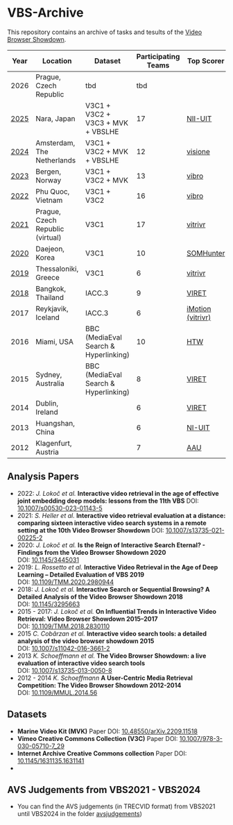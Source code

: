 # VBS-Archive
This repository contains an archive of tasks and tesults of the [Video Browser Showdown](https://videobrowsershowdown.org).

| Year 	| Location   								| Dataset                               	| Participating Teams 	| Top Scorer        	|
|------	|-------------------------------------------|---------------------------------------	|---------------------	|-------------------	|
| 2026	|  Prague, Czech Republic					| tbd										| tbd					|
| [2025](2025)  | Nara, Japan						| V3C1 + V3C2 + V3C3 + MVK + VBSLHE 		| 17					| [NII-UIT](https://link.springer.com/chapter/10.1007/978-981-96-2074-6_38)				|
| [2024](2024)  | Amsterdam, The Netherlands  		| V3C1 + V3C2 + MVK + VBSLHE				| 12  					| [visione](https://link.springer.com/chapter/10.1007/978-3-031-53302-0_29)				|
| [2023](2023)  | Bergen, Norway  					| V3C1 + V3C2 + MVK  						| 13                 	| [vibro](https://link.springer.com/chapter/10.1007/978-3-031-27077-2_56)              	|
| [2022](2022) 	| Phu Quoc, Vietnam  				| V3C1 + V3C2   							| 16                 	| [vibro](https://link.springer.com/chapter/10.1007/978-3-030-98355-0_43)           	|
| [2021](2021) 	| Prague, Czech Republic (virtual) 	| V3C1   									| 17                  	| [vitrivr](https://link.springer.com/chapter/10.1007/978-3-030-67835-7_41)         	|
| [2020](2020) 	| Daejeon, Korea  					| V3C1    									| 10                  	| [SOMHunter](https://link.springer.com/chapter/10.1007/978-3-030-37734-2_71)       	|
| [2019](2019) 	| Thessaloniki, Greece   			| V3C1     									| 6                   	| [vitrivr](https://link.springer.com/chapter/10.1007/978-3-030-05716-9_55)         	|
| [2018](2018) 	| Bangkok, Thailand   				| IACC.3   									| 9                   	| [VIRET](https://link.springer.com/chapter/10.1007/978-3-319-73600-6_44)           	|
| 2017 	| Reykjavik, Iceland  						| IACC.3   									| 6                   	| [iMotion (vitrivr)](http://link.springer.com/chapter/10.1007/978-3-319-51814-5_43)	|
| 2016 	| Miami, USA  								| BBC (MediaEval Search & Hyperlinking) 	| 10                  	| [HTW](http://link.springer.com/chapter/10.1007/978-3-319-27674-8_43)              	|
| 2015 	| Sydney, Australia  						| BBC (MediaEval Search & Hyperlinking) 	| 8                   	| [VIRET](http://link.springer.com/content/pdf/10.1007%2F978-3-319-04117-9_49.pdf)  	|
| 2014 	| Dublin, Ireland  							|                                       	| 6                   	| [VIRET](http://link.springer.com/content/pdf/10.1007%2F978-3-319-04117-9_49.pdf)  	|
| 2013 	| Huangshan, China   						|                                       	| 6                   	| [NI-UIT](http://link.springer.com/content/pdf/10.1007%2F978-3-642-35728-2_65.pdf) 	|
| 2012 	| Klagenfurt, Austria  						|                                       	| 7                   	| [AAU](http://link.springer.com/chapter/10.1007/978-3-642-27355-1_63)              	|

## Analysis Papers

- 2022: *J. Lokoč et al.* **Interactive video retrieval in the age of effective joint embedding deep models: lessons from the 11th VBS** DOI: [10.1007/s00530-023-01143-5](https://doi.org/10.1007/s00530-023-01143-5)
- 2021: *S. Heller et al.* **Interactive video retrieval evaluation at a distance: comparing sixteen interactive video search systems in a remote setting at the 10th Video Browser Showdown** DOI: [10.1007/s13735-021-00225-2](https://doi.org/10.1007/s13735-021-00225-2)
- 2020: *J. Lokoč et al.* **Is the Reign of Interactive Search Eternal? - Findings from the Video Browser Showdown 2020** <br> DOI: [10.1145/3445031](https://doi.org/10.1145/3445031)
- 2019: *L. Rossetto et al.* **Interactive Video Retrieval in the Age of Deep Learning – Detailed Evaluation of VBS 2019** <br> DOI: [10.1109/TMM.2020.2980944](https://doi.org/10.1109/TMM.2020.2980944)
- 2018: *J. Lokoč et al.* **Interactive Search or Sequential Browsing? A Detailed Analysis of the Video Browser Showdown 2018** <br> DOI: [10.1145/3295663](https://doi.org/10.1145/3295663)
- 2015 - 2017: *J. Lokoč et al.* **On Influential Trends in Interactive Video Retrieval: Video Browser Showdown 2015–2017** <br> DOI: [10.1109/TMM.2018.2830110](https://doi.org/10.1109/TMM.2018.2830110)
- 2015 *C. Cobârzan et al.* **Interactive video search tools: a detailed analysis of the video browser showdown 2015** <br> DOI: [10.1007/s11042-016-3661-2](https://doi.org/10.1007/s11042-016-3661-2)
- 2013 *K. Schoeffmann et al.* **The Video Browser Showdown: a live evaluation of interactive video search tools** <br> DOI: [10.1007/s13735-013-0050-8](https://doi.org/10.1007/s13735-013-0050-8)
- 2012 - 2014 *K. Schoeffmann* **A User-Centric Media Retrieval Competition: The Video Browser Showdown 2012-2014** <br> DOI: [10.1109/MMUL.2014.56](https://doi.org/10.1109/MMUL.2014.56)


## Datasets

- **Marine Video Kit (MVK)** Paper DOI: [10.48550/arXiv.2209.11518](https://doi.org/10.48550/arXiv.2209.11518)
- **Vimeo Creative Commons Collection (V3C)** Paper DOI: [10.1007/978-3-030-05710-7_29](https://doi.org/10.1007/978-3-030-05710-7_29)
- **Internet Archive Creative Commons collection** Paper DOI: [10.1145/1631135.1631141](https://doi.org/10.1145/1631135.1631141)
- 
## AVS Judgements from VBS2021 - VBS2024
- You can find the AVS judgements (in TRECVID format) from VBS2021 until VBS2024 in the folder [avsjudgements](https://github.com/lucaro/VBS-Archive/tree/main/avsjudgements))
